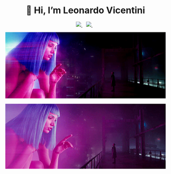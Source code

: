 <h1 align="center">👋 Hi, I’m Leonardo Vicentini</h1>

<p align='center'>
  <a href="https://www.linkedin.com/in/leonardovicentini/">
    <img src="https://img.shields.io/badge/LinkedIn-0077B5?style=for-the-badge&logo=linkedin&logoColor=white"></img>
  </a>&nbsp;&nbsp;
  <a href="mailto:vicentini.leonardo99@gmail.com">
    <img src="https://img.shields.io/badge/Gmail-D14836?style=for-the-badge&logo=gmail&logoColor=white"></img>
  </a> &nbsp;&nbsp;
</p>

<p align="center">
  <img src="blade_runner.gif" alt="animated" />
</p>

<p align="center">
  <img src="blade_runner_2.gif" alt="animated" />
</p>


<!--
**vicentinileonardo/vicentinileonardo** is a ✨ _special_ ✨ repository because its `README.md` (this file) appears on your GitHub profile.

Here are some ideas to get you started:

- 🔭 I’m currently working on ...
- 🌱 I’m currently learning ...
- 👯 I’m looking to collaborate on ...
- 🤔 I’m looking for help with ...
- 💬 Ask me about ...
- 📫 How to reach me: ...
- 😄 Pronouns: ...
- ⚡ Fun fact: ...
-->
